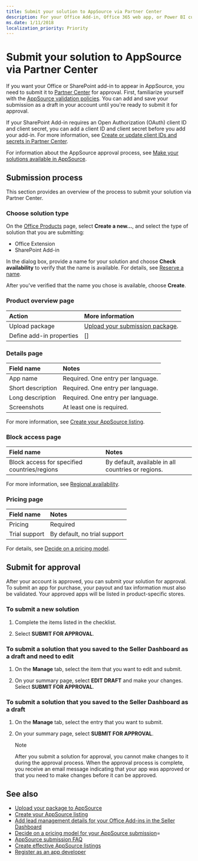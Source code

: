 ```yaml
---
title: Submit your solution to AppSource via Partner Center
description: For your Office Add-in, Office 365 web app, or Power BI custom visual to appear in the AppSource, you need to submit it to the Seller Dashboard for approval.
ms.date: 1/11/2018
localization_priority: Priority
---
```


# Submit your solution to AppSource via Partner Center

If you want your Office or SharePoint add-in to appear in AppSource, you need to submit it to [Partner Center](https://partner.microsoft-int.com/en-us/dashboard/office/products) for approval. First, familiarize yourself with the [AppSource validation policies](validation-policies.md). You can add and save your submission as a draft in your account until you're ready to submit it for approval.

If your SharePoint Add-in requires an Open Authorization (OAuth) client ID and client secret, you can add a client ID and client secret before you add your add-in. For more information, see [Create or update client IDs and secrets in Partner Center](create-or-update-client-ids-and-secrets.md).

For information about the AppSource approval process, see [Make your solutions available in AppSource](submit-to-the-office-store.md).

## Submission process

This section provides an overview of the process to submit your solution via Partner Center. 

### Choose solution type

On the [Office Products](https://partner.microsoft-int.com/en-us/dashboard/office/products) page, select **Create a new...**, and select the type of solution that you are submitting:

- Office Extension
- SharePoint Add-in

In the dialog box, provide a name for your solution and choose **Check availability** to verify that the name is available. For details, see [Reserve a name](reserve-add-in-name.md).

After you've verified that the name you chose is available, choose **Create**.

### Product overview page

|**Action**|**More information**|
|:-------------|:-------|
|Upload package|[Upload your submission package](upload-package.md).|
|Define add-in properties    |[]

### Details page

|**Field name**|**Notes**|
|:-------------|:-------|
|App name|Required. One entry per language.|
|Short description|Required. One entry per language.|
|Long description|Required. One entry per language.|
|Screenshots|At least one is required.|

For more information, see [Create your AppSource listing](office-store-listing.md).

### Block access page

|**Field name**|**Notes**|
|:-------------|:-------|
|Block access for specified countries/regions|By default, available in all countries or regions.|

For more information, see [Regional availability](office-store-listing.md#regional-availability).

### Pricing page

|**Field name**|**Notes**|
|:-------------|:-------|
|Pricing|Required|
|Trial support|By default, no trial support|

For details, see [Decide on a pricing model](decide-on-a-pricing-model.md).


## Submit for approval

After your account is approved, you can submit your solution for approval. To submit an app for purchase, your payout and tax information must also be validated. Your approved apps will be listed in product-specific stores.

### To submit a new solution

1. Complete the items listed in the checklist.

2. Select **SUBMIT FOR APPROVAL**.

### To submit a solution that you saved to the Seller Dashboard as a draft and need to edit

1. On the **Manage** tab, select the item that you want to edit and submit.

2. On your summary page, select **EDIT DRAFT** and make your changes. Select **SUBMIT FOR APPROVAL**.

### To submit a solution that you saved to the Seller Dashboard as a draft

1. On the **Manage** tab, select the entry that you want to submit.

2. On your summary page, select **SUBMIT FOR APPROVAL**.
    
    > [!NOTE]
    > After you submit a solution for approval, you cannot make changes to it during the approval process. When the approval process is complete, you receive an email message indicating that your app was approved or that you need to make changes before it can be approved. 

## See also
<a name="bk_addresources"> </a>

- [Upload your package to AppSource](upload-package.md)
- [Create your AppSource listing](office-store-listing.md)
- [Add lead management details for your Office Add-ins in the Seller Dashboard](add-lead-management-details.md)
- [Decide on a pricing model for your AppSource submission](decide-on-a-pricing-model.md)=
- [AppSource submission FAQ](office-store-submission-faq.md)
- [Create effective AppSource listings](create-effective-office-store-listings.md)
- [Register as an app developer](https://developer.microsoft.com/en-us/store/register)
 

